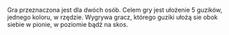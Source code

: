 Gra przeznaczona jest dla dwóch osób. 
Celem gry jest ułożenie 5 guzików, jednego koloru, w rzędzie. Wygrywa gracz, którego guziki ułożą sie obok siebie w pionie, w poziomie bądź na skos.